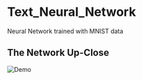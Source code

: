 # Text_Neural_Network
Neural Network trained with MNIST data

## The Network Up-Close
![Demo](https://user-images.githubusercontent.com/16503485/46678065-d485f980-cbb1-11e8-847c-b37e9e7d6118.gif)
